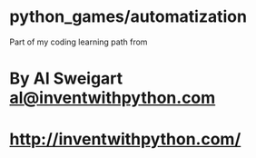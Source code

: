 # python_games/automatization
Part of my coding learning path
from
# By Al Sweigart al@inventwithpython.com
# http://inventwithpython.com/
